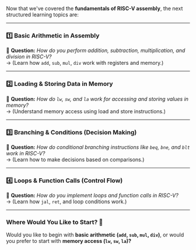 Now that we've covered the **fundamentals of RISC-V assembly**, the next structured learning topics are:

---

### **1️⃣ Basic Arithmetic in Assembly**

🔹 **Question:** _How do you perform addition, subtraction, multiplication, and division in RISC-V?_  
→ (Learn how `add`, `sub`, `mul`, `div` work with registers and memory.)

---

### **2️⃣ Loading & Storing Data in Memory**

🔹 **Question:** _How do `lw`, `sw`, and `la` work for accessing and storing values in memory?_  
→ (Understand memory access using load and store instructions.)

---

### **3️⃣ Branching & Conditions (Decision Making)**

🔹 **Question:** _How do conditional branching instructions like `beq`, `bne`, and `blt` work in RISC-V?_  
→ (Learn how to make decisions based on comparisons.)

---

### **4️⃣ Loops & Function Calls (Control Flow)**

🔹 **Question:** _How do you implement loops and function calls in RISC-V?_  
→ (Learn how `jal`, `ret`, and loop conditions work.)

---

### **Where Would You Like to Start?** 🚀

Would you like to begin with **basic arithmetic (`add`, `sub`, `mul`, `div`)**, or would you prefer to start with **memory access (`lw`, `sw`, `la`)?**